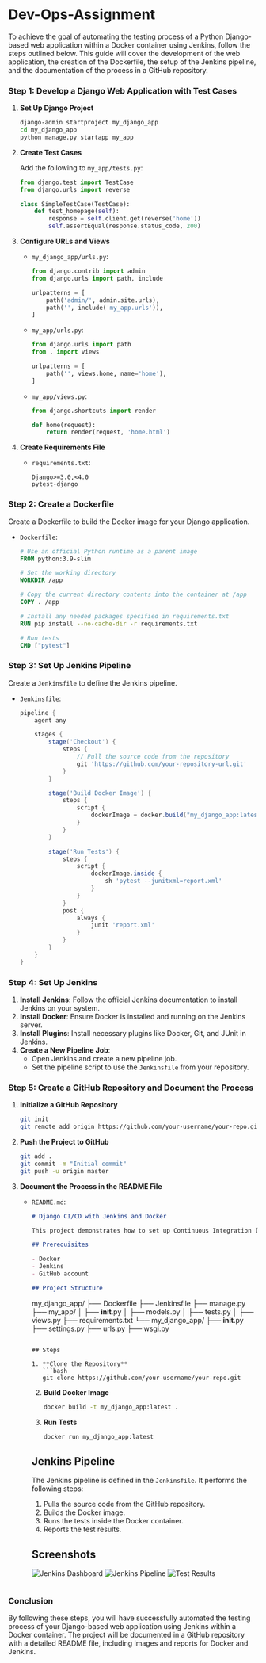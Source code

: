 # Dev-Ops-Assignment

To achieve the goal of automating the testing process of a Python Django-based web application within a Docker container using Jenkins, follow the steps outlined below. This guide will cover the development of the web application, the creation of the Dockerfile, the setup of the Jenkins pipeline, and the documentation of the process in a GitHub repository.

### Step 1: Develop a Django Web Application with Test Cases

1. **Set Up Django Project**

   ```bash
   django-admin startproject my_django_app
   cd my_django_app
   python manage.py startapp my_app
   ```

2. **Create Test Cases**

   Add the following to `my_app/tests.py`:

   ```python
   from django.test import TestCase
   from django.urls import reverse

   class SimpleTestCase(TestCase):
       def test_homepage(self):
           response = self.client.get(reverse('home'))
           self.assertEqual(response.status_code, 200)
   ```

3. **Configure URLs and Views**

   - `my_django_app/urls.py`:

     ```python
     from django.contrib import admin
     from django.urls import path, include

     urlpatterns = [
         path('admin/', admin.site.urls),
         path('', include('my_app.urls')),
     ]
     ```

   - `my_app/urls.py`:

     ```python
     from django.urls import path
     from . import views

     urlpatterns = [
         path('', views.home, name='home'),
     ]
     ```

   - `my_app/views.py`:

     ```python
     from django.shortcuts import render

     def home(request):
         return render(request, 'home.html')
     ```

4. **Create Requirements File**

   - `requirements.txt`:

     ```
     Django>=3.0,<4.0
     pytest-django
     ```

### Step 2: Create a Dockerfile

Create a Dockerfile to build the Docker image for your Django application.

- `Dockerfile`:

  ```Dockerfile
  # Use an official Python runtime as a parent image
  FROM python:3.9-slim

  # Set the working directory
  WORKDIR /app

  # Copy the current directory contents into the container at /app
  COPY . /app

  # Install any needed packages specified in requirements.txt
  RUN pip install --no-cache-dir -r requirements.txt

  # Run tests
  CMD ["pytest"]
  ```

### Step 3: Set Up Jenkins Pipeline

Create a `Jenkinsfile` to define the Jenkins pipeline.

- `Jenkinsfile`:

  ```groovy
  pipeline {
      agent any

      stages {
          stage('Checkout') {
              steps {
                  // Pull the source code from the repository
                  git 'https://github.com/your-repository-url.git'
              }
          }

          stage('Build Docker Image') {
              steps {
                  script {
                      dockerImage = docker.build("my_django_app:latest")
                  }
              }
          }

          stage('Run Tests') {
              steps {
                  script {
                      dockerImage.inside {
                          sh 'pytest --junitxml=report.xml'
                      }
                  }
              }
              post {
                  always {
                      junit 'report.xml'
                  }
              }
          }
      }
  }
  ```

### Step 4: Set Up Jenkins

1. **Install Jenkins**: Follow the official Jenkins documentation to install Jenkins on your system.
2. **Install Docker**: Ensure Docker is installed and running on the Jenkins server.
3. **Install Plugins**: Install necessary plugins like Docker, Git, and JUnit in Jenkins.
4. **Create a New Pipeline Job**:
   - Open Jenkins and create a new pipeline job.
   - Set the pipeline script to use the `Jenkinsfile` from your repository.

### Step 5: Create a GitHub Repository and Document the Process

1. **Initialize a GitHub Repository**

   ```bash
   git init
   git remote add origin https://github.com/your-username/your-repo.git
   ```

2. **Push the Project to GitHub**

   ```bash
   git add .
   git commit -m "Initial commit"
   git push -u origin master
   ```

3. **Document the Process in the README File**

   - `README.md`:

     ```markdown
     # Django CI/CD with Jenkins and Docker

     This project demonstrates how to set up Continuous Integration (CI) for a Django application using Jenkins and Docker.

     ## Prerequisites

     - Docker
     - Jenkins
     - GitHub account

     ## Project Structure

     ```
     my_django_app/
     ├── Dockerfile
     ├── Jenkinsfile
     ├── manage.py
     ├── my_app/
     │   ├── __init__.py
     │   ├── models.py
     │   ├── tests.py
     │   ├── views.py
     ├── requirements.txt
     └── my_django_app/
         ├── __init__.py
         ├── settings.py
         ├── urls.py
         ├── wsgi.py
     ```

     ## Steps

     1. **Clone the Repository**
        ```bash
        git clone https://github.com/your-username/your-repo.git
        ```

     2. **Build Docker Image**
        ```bash
        docker build -t my_django_app:latest .
        ```

     3. **Run Tests**
        ```bash
        docker run my_django_app:latest
        ```

     ## Jenkins Pipeline

     The Jenkins pipeline is defined in the `Jenkinsfile`. It performs the following steps:
     1. Pulls the source code from the GitHub repository.
     2. Builds the Docker image.
     3. Runs the tests inside the Docker container.
     4. Reports the test results.

     ## Screenshots

     ![Jenkins Dashboard](images/jenkins_dashboard.png)
     ![Jenkins Pipeline](images/jenkins_pipeline.png)
     ![Test Results](images/test_results.png)
     ```

### Conclusion

By following these steps, you will have successfully automated the testing process of your Django-based web application using Jenkins within a Docker container. The project will be documented in a GitHub repository with a detailed README file, including images and reports for Docker and Jenkins.
